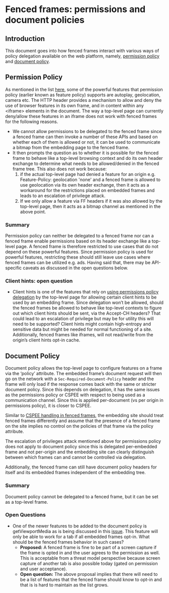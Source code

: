 # Fenced frames: permissions and document policies

## Introduction

This document goes into how fenced frames interact with various ways of policy delegation available on the web platform, namely, [permission policy](https://developer.mozilla.org/en-US/docs/Web/HTTP/Feature_Policy) and [document policy](https://wicg.github.io/document-policy/ ). 


## Permission Policy

As mentioned in the list [here](https://developer.mozilla.org/en-US/docs/Web/HTTP/Headers/Feature-Policy#directives), some of the powerful features that permission policy (earlier known as feature policy) supports are autoplay, geolocation, camera etc. The HTTP header provides a mechanism to allow and deny the use of browser features in its own frame, and in content within any &lt;iframe> elements in the document. The way a top-level page can currently deny/allow these features in an iframe does not work with fenced frames for the following reasons. 



*   We cannot allow permissions to be delegated to the fenced frame since a fenced frame can then invoke a number of these APIs and based on whether each of them is allowed or not, it can be used to communicate a bitmap from the embedding page to the fenced frame.
*   It then prompts the question as to whether it is possible for the fenced frame to behave like a top-level browsing context and do its own header exchange to determine what needs to be allowed/denied in the fenced frame tree. This also does not work because:
    1. if the actual top-level page had denied a feature for an origin e.g. Feature-Policy: geolocation 'none' and a fenced frame is allowed to use geolocation via its own header exchange, then it acts as a workaround for the restrictions placed on embedded frames and leads to an escalation of privilege attack.
    2. If we only allow a feature via FF headers if it was also allowed by the top-level page, then it acts as a bitmap channel as mentioned in the above point.


### Summary

Permission policy can neither be delegated to a fenced frame nor can a fenced frame enable permissions based on its header exchange like a top-level page. A fenced frame is therefore restricted to use cases that do not depend on these powerful features. Since permission policy is used for powerful features, restricting these should still leave use cases where fenced frames can be utilized e.g. ads. Having said that, there may be API-specific caveats as discussed in the open questions below.


### Client hints: open question



*   Client hints is one of the features that rely on [using permissions policy delegation](https://github.com/WICG/ua-client-hints#for-example) by the top-level page for allowing certain client hints to be used by an embedding frame. Since delegation won’t be allowed, should the fenced frames be allowed to behave like top-level contexts to figure out which client hints should be sent, via the Accept-CH headers? That could lead to an escalation of privilege but may be for utility this will need to be supported? Client hints might contain high-entropy and sensitive data but might be needed for normal functioning of a site. Additionally, fenced frames like iframes, will not read/write from the origin’s client hints opt-in cache. 


## Document Policy

Document policy allows the top-level page to configure features on a frame via the ‘policy’ attribute. The embedded frame’s document request will then go on the network with a  `Sec-Required-Document-Policy` header and the frame will only load if the response comes back with the same or stricter document policy. Since this depends on delegation, it has the same issues as the permissions policy or CSPEE with respect to being used as a communication channel. Since this is applied per-document (vs per origin in permissions policy), it is closer to CSPEE.

Similar to [CSPEE handling in fenced frames](https://github.com/shivanigithub/fenced-frame/blob/master/explainer/interaction_with_content_security_policy.md), the embedding site should treat fenced frames differently and assume that the presence of a fenced frame on the site implies no control on the policies of that frame via the policy attribute.  

The escalation of privileges attack mentioned above for permissions policy does not apply to document policy since this is delegated per-embedded frame and not per-origin and the embedding site can clearly distinguish between which frames can and cannot be controlled via delegation. 

Additionally, the fenced frame can still have document policy headers for itself and its embedded frames independent of the embedding tree.


### Summary

Document policy cannot be delegated to a fenced frame, but it can be set as a top-level frame. 


### Open Questions



*   One of the newer features to be added to the document policy is getViewportMedia as is being discussed in this [issue](https://github.com/w3c/mediacapture-screen-share/issues/155). This feature will only be able to work for a tab if all embedded frames opt-in. What should be the fenced frames behavior in such cases? 
    *   **Proposed:** A fenced frame is fine to be part of a screen capture if the frame is opted in and the user agrees to the permission as well. This is acceptable from a threat model perspective because screen capture of another tab is also possible today (gated on permission and user acceptance).
    *   **Open question:** The above proposal implies that there will need to be a list of features that the fenced frame should know to opt-in and that is is hard to maintain as the list grows.
